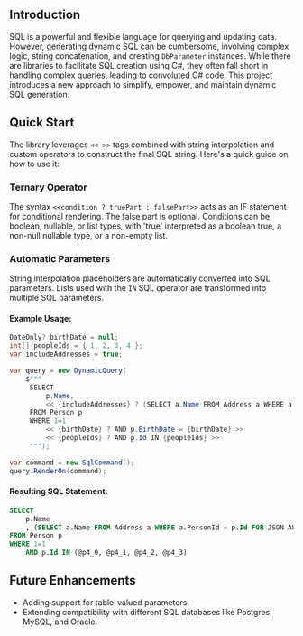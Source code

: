 ## Introduction
SQL is a powerful and flexible language for querying and updating data. However, generating dynamic SQL can be cumbersome, involving complex logic, string concatenation, and creating `DbParameter` instances. While there are libraries to facilitate SQL creation using C#, they often fall short in handling complex queries, leading to convoluted C# code. This project introduces a new approach to simplify, empower, and maintain dynamic SQL generation.

## Quick Start
The library leverages `<< >>` tags combined with string interpolation and custom operators to construct the final SQL string. Here's a quick guide on how to use it:

### Ternary Operator
The syntax `<<condition ? truePart : falsePart>>` acts as an IF statement for conditional rendering. The false part is optional. Conditions can be boolean, nullable, or list types, with 'true' interpreted as a boolean true, a non-null nullable type, or a non-empty list.

### Automatic Parameters
String interpolation placeholders are automatically converted into SQL parameters. Lists used with the `IN` SQL operator are transformed into multiple SQL parameters.

#### Example Usage:
```csharp
DateOnly? birthDate = null;
int[] peopleIds = { 1, 2, 3, 4 };
var includeAddresses = true;

var query = new DynamicQuery(
    $"""
     SELECT
         p.Name,
         << {includeAddresses} ? (SELECT a.Name FROM Address a WHERE a.PersonId = p.Id FOR JSON AUTO) : '' >> AS Addresses
     FROM Person p
     WHERE 1=1
         << {birthDate} ? AND p.BirthDate = {birthDate} >>
         << {peopleIds} ? AND p.Id IN {peopleIds} >>
     """);

var command = new SqlCommand();
query.RenderOn(command);
```

#### Resulting SQL Statement:
```sql
SELECT
    p.Name
    , (SELECT a.Name FROM Address a WHERE a.PersonId = p.Id FOR JSON AUTO) AS Addresses
FROM Person p
WHERE 1=1
    AND p.Id IN (@p4_0, @p4_1, @p4_2, @p4_3)
```

## Future Enhancements
- Adding support for table-valued parameters.
- Extending compatibility with different SQL databases like Postgres, MySQL, and Oracle.
